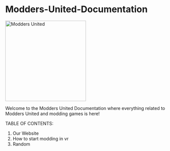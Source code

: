# Modders-United-Documentation
<img width="254" height="254" alt="Modders United" src="https://github.com/user-attachments/assets/2d4b0234-1a47-4078-871b-3431672727bb" />

Welcome to the Modders United Documentation where everything related to Modders United and modding games is here!

TABLE OF CONTENTS:

1. Our Website
2. How to start modding in vr
3. Random


